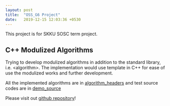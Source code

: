```yaml
---
layout: post
title:  "OSS_G6 Project"
date:   2019-12-15 12:03:36 +0530
---
```

This project is for SKKU SOSC term project. 

C++ Modulized Algorithms 
----
Trying to develop modulized algorithms in addition to the standard library, i.e. \<algorithm\>. The implementation would use template in C++ for ease of use the modulized works and further development.

All the implemented algorithms are in [algorithm\_headers](https://github.com/yhlim1225/OSS_G6/tree/master/algorithm_headers/) and test source codes are in [demo\_source](https://github.com/yhlim1225/OSS_G6/tree/master/demo_source/)

Please visit out [github repository](https://github.com/yhlim1225/OSS_G6)! 